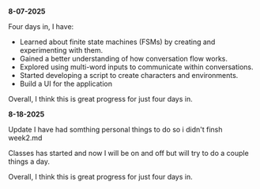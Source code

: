 **8-07-2025**

Four days in, I have:

* Learned about finite state machines (FSMs) by creating and experimenting with them.
* Gained a better understanding of how conversation flow works.
* Explored using multi-word inputs to communicate within conversations.
* Started developing a script to create characters and environments.
* Build a UI for the application

Overall, I think this is great progress for just four days in.

**8-18-2025**

Update I have had somthing personal things to do so i didn't finsh week2.md

Classes has started and now I will be on and off but will try to do a couple things a day.

Overall, I think this is great progress for just four days in.
